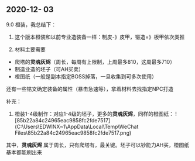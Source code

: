 ## 2020-12- 03

9.0 橙装，我总结下：

1. 这个版本橙装和以前专业造装备一样：制皮-》皮甲，锻造=》板甲依次类推

2. 材料主要需要 

  - 爬塔的**灵魂灰烬**（周长，每周有上限制，上周最多810，这周最多710）
  - 制造业造的坯子（可AH买卖）
  - 橙图纸（一般是副本指定BOSS掉落，一旦收集到可多次使用）

  还有一些铭文确定装备的属性（暴击急速等），拿着材料去找指定NPC打造

补充：

1. 橙装1-4级制作：对应1-4级的坯子，更多的**灵魂灰烬**，同样的橙图纸： ![85b22a84c24965eac9858fc2fde7517](C:\Users\EDWINX~1\AppData\Local\Temp\WeChat Files\85b22a84c24965eac9858fc2fde7517.png)

其中，**灵魂灰烬** 属于周长，只有爬塔有，最关键。坯子可以钞能力AH买，橙图纸基本都能刷出来





